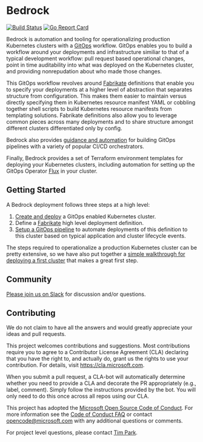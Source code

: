 # Bedrock

[![Build Status](https://dev.azure.com/epicstuff/bedrock/_apis/build/status/Microsoft.bedrock?branchName=master)](https://dev.azure.com/epicstuff/bedrock/_build/latest?definitionId=54&branchName=master)
[![Go Report Card](https://goreportcard.com/badge/github.com/microsoft/bedrock)](https://goreportcard.com/report/github.com/microsoft/bedrock)

Bedrock is automation and tooling for operationalizing production Kubernetes clusters with a [GitOps](./gitops) workflow.  GitOps enables you to build a workflow around your deployments and infrastructure similiar to that of a typical development workflow: pull request based operational changes, point in time auditability into what was deployed on the Kubernetes cluster, and providing nonrepudation about who made those changes.

This GitOps workflow revolves around [Fabrikate](https://github.com/Microsoft/fabrikate) definitions that enable you to specify your deployments at a higher level of abstraction that separates structure from configuration.  This makes them easier to maintain versus directly specifying them in Kubernetes resource manifest YAML or cobbling together shell scripts to build Kubernetes resource manifests from templating solutions.  Fabrikate definitions also allow you to leverage common pieces across many deployments and to share structure amongst different clusters differentiated only by config.

Bedrock also provides [guidance and automation](./gitops/README.md) for building GitOps pipelines with a variety of popular CI/CD orchestrators.

Finally, Bedrock provides a set of Terraform environment templates for deploying your Kubernetes clusters, including automation for setting up the GitOps Operator [Flux](https://github.com/fluxcd/flux) in your cluster.

## Getting Started

A Bedrock deployment follows three steps at a high level:

1. [Create and deploy](./cluster/README.md) a GitOps enabled Kubernetes cluster.
2. Define a [Fabrikate](https://github.com/microsoft/fabrikate) high level deployment definition.
3. [Setup a GitOps pipeline](./gitops/README.md) to automate deployments of this definition to this cluster based on typical application and cluster lifecycle events.

The steps required to operationalize a production Kubernetes cluster can be pretty extensive, so we have also put together a [simple walkthrough for deploying a first cluster](./docs/azure-simple/README.md) that makes a great first step.

## Community

[Please join us on Slack](https://join.slack.com/t/bedrockco/shared_invite/enQtNjIwNzg3NTU0MDgzLWRiYzQxM2ZmZjQ2NGE2YjA2YTJmMjg3ZmJmOTQwOWY0MTU3NDVkNDJkZDUyMDExZjIxNTg5NWY3MTI3MzFiN2U) for discussion and/or questions.

## Contributing

We do not claim to have all the answers and would greatly appreciate your ideas and pull requests.

This project welcomes contributions and suggestions. Most contributions require you to agree to a
Contributor License Agreement (CLA) declaring that you have the right to, and actually do, grant us
the rights to use your contribution. For details, visit https://cla.microsoft.com.

When you submit a pull request, a CLA-bot will automatically determine whether you need to provide
a CLA and decorate the PR appropriately (e.g., label, comment). Simply follow the instructions
provided by the bot. You will only need to do this once across all repos using our CLA.

This project has adopted the [Microsoft Open Source Code of Conduct](https://opensource.microsoft.com/codeofconduct/).
For more information see the [Code of Conduct FAQ](https://opensource.microsoft.com/codeofconduct/faq/) or
contact [opencode@microsoft.com](mailto:opencode@microsoft.com) with any additional questions or comments.

For project level questions, please contact [Tim Park](mailto:tpark@microsoft.com).
